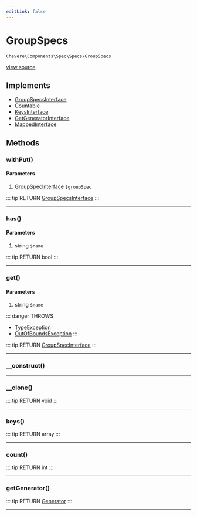 ```yaml
---
editLink: false
---
```


# GroupSpecs

`Chevere\Components\Spec\Specs\GroupSpecs`

[view source](https://github.com/chevere/chevere/blob/master/Spec/Specs/GroupSpecs.php)

## Implements

- [GroupSpecsInterface](../../../Interfaces/Spec/Specs/GroupSpecsInterface.md)
- [Countable](https://www.php.net/manual/class.countable)
- [KeysInterface](../../../Interfaces/DataStructure/KeysInterface.md)
- [GetGeneratorInterface](../../../Interfaces/DataStructure/GetGeneratorInterface.md)
- [MappedInterface](../../../Interfaces/DataStructure/MappedInterface.md)

## Methods

### withPut()

#### Parameters

1. [GroupSpecInterface](../../../Interfaces/Spec/Specs/GroupSpecInterface.md) `$groupSpec`

::: tip RETURN
[GroupSpecsInterface](../../../Interfaces/Spec/Specs/GroupSpecsInterface.md)
:::

---

### has()

#### Parameters

1. string `$name`

::: tip RETURN
bool
:::

---

### get()

#### Parameters

1. string `$name`

::: danger THROWS
- [TypeException](../../../Exceptions/Core/TypeException.md) 
- [OutOfBoundsException](../../../Exceptions/Core/OutOfBoundsException.md) 
:::

::: tip RETURN
[GroupSpecInterface](../../../Interfaces/Spec/Specs/GroupSpecInterface.md)
:::

---

### __construct()

---

### __clone()

::: tip RETURN
void
:::

---

### keys()

::: tip RETURN
array
:::

---

### count()

::: tip RETURN
int
:::

---

### getGenerator()

::: tip RETURN
[Generator](https://www.php.net/manual/class.generator)
:::

---
